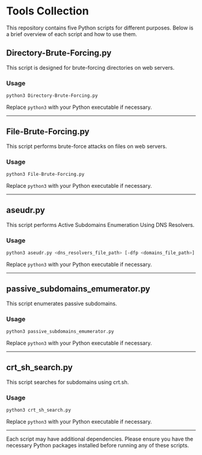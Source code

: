 # Tools Collection

This repository contains five Python scripts for different purposes. Below is a brief overview of each script and how to use them.

## Directory-Brute-Forcing.py

This script is designed for brute-forcing directories on web servers.

### Usage

```bash
python3 Directory-Brute-Forcing.py
```

Replace `python3` with your Python executable if necessary.

---

## File-Brute-Forcing.py

This script performs brute-force attacks on files on web servers.

### Usage

```bash
python3 File-Brute-Forcing.py
```

Replace `python3` with your Python executable if necessary.

---

## aseudr.py

This script performs Active Subdomains Enumeration Using DNS Resolvers.

### Usage

```bash
python3 aseudr.py <dns_resolvers_file_path> [-dfp <domains_file_path>] [-brd <baseline_root_domain>] [-nxd <nxdomain>] [-dnv] [-t <threads>] [-or <output_dns_resolvers>] [-od <output_domains>] [-edv] [-m <mode>] [-w <wordlist_file_path>] [-d <domain>]
```

Replace `python3` with your Python executable if necessary.

---

## passive_subdomains_emumerator.py

This script enumerates passive subdomains.

### Usage

```bash
python3 passive_subdomains_emumerator.py
```

Replace `python3` with your Python executable if necessary.

---

## crt_sh_search.py

This script searches for subdomains using crt.sh.

### Usage

```bash
python3 crt_sh_search.py
```

Replace `python3` with your Python executable if necessary.

---

Each script may have additional dependencies. Please ensure you have the necessary Python packages installed before running any of these scripts.
